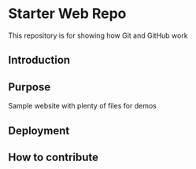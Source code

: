 # Starter Web Repo

This repository is for showing how Git and GitHub work

## Introduction

## Purpose

Sample website with plenty of files for demos

## Deployment

## How to contribute 